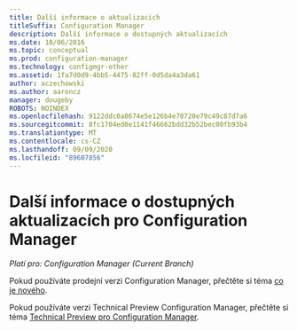 ```yaml
---
title: Další informace o aktualizacích
titleSuffix: Configuration Manager
description: Další informace o dostupných aktualizacích
ms.date: 10/06/2016
ms.topic: conceptual
ms.prod: configuration-manager
ms.technology: configmgr-other
ms.assetid: 1fa7d0d9-4bb5-4475-82ff-0d5da4a3da61
author: aczechowski
ms.author: aaroncz
manager: dougeby
ROBOTS: NOINDEX
ms.openlocfilehash: 9122ddc0a8674e5e126b4e70720e79c49c87d7a6
ms.sourcegitcommit: 8fc1704ed0e1141f46662bdd32b52bec00fb93b4
ms.translationtype: MT
ms.contentlocale: cs-CZ
ms.lasthandoff: 09/09/2020
ms.locfileid: "89607856"
---
```

# <a name="learn-more-about-available-updates-for-configuration-manager"></a>Další informace o dostupných aktualizacích pro Configuration Manager

*Platí pro: Configuration Manager (Current Branch)*

Pokud používáte prodejní verzi Configuration Manager, přečtěte si téma [co je nového](../plan-design/changes/what-has-changed-from-configuration-manager-2012.md).

Pokud používáte verzi Technical Preview Configuration Manager, přečtěte si téma [Technical Preview pro Configuration Manager](../get-started/technical-preview.md).
